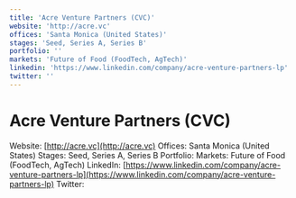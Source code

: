 ```yaml
---
title: 'Acre Venture Partners (CVC)'
website: 'http://acre.vc'
offices: 'Santa Monica (United States)'
stages: 'Seed, Series A, Series B'
portfolio: ''
markets: 'Future of Food (FoodTech, AgTech)'
linkedin: 'https://www.linkedin.com/company/acre-venture-partners-lp'
twitter: ''
---
```


# Acre Venture Partners (CVC)
Website: [http://acre.vc](http://acre.vc)
Offices: Santa Monica (United States)
Stages: Seed, Series A, Series B
Portfolio: 
Markets: Future of Food (FoodTech, AgTech)
LinkedIn: [https://www.linkedin.com/company/acre-venture-partners-lp](https://www.linkedin.com/company/acre-venture-partners-lp)
Twitter: []()
